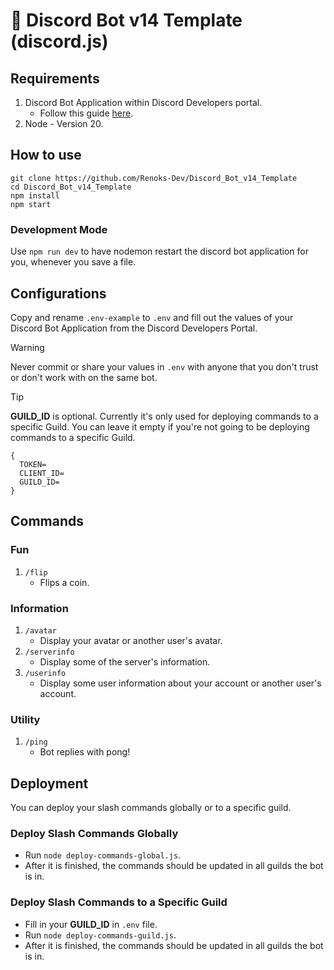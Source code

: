 # 🤖 Discord Bot v14 Template (discord.js)

## Requirements
1. Discord Bot Application within Discord Developers portal.
   - Follow this guide [here](https://discordjs.guide/preparations/setting-up-a-bot-application.html#creating-your-bot).
2. Node - Version 20.

## How to use
```
git clone https://github.com/Renoks-Dev/Discord_Bot_v14_Template
cd Discord_Bot_v14_Template
npm install
npm start
```

### Development Mode
Use `npm run dev` to have nodemon restart the discord bot application for you, whenever you save a file.

## Configurations
Copy and rename `.env-example` to `.env` and fill out the values of your Discord Bot Application from the Discord Developers Portal.

> [!WARNING]
> Never commit or share your values in `.env` with anyone that you don't trust or don't work with on the same bot.

> [!TIP]
> **GUILD_ID** is optional. Currently it's only used for deploying commands to a specific Guild. You can leave it empty if you're not going to be deploying commands to a specific Guild.

```
{
  TOKEN=
  CLIENT_ID=
  GUILD_ID=
}
```

## Commands

### Fun
1. `/flip`
   - Flips a coin.

### Information
1. `/avatar`
   - Display your avatar or another user's avatar.
2. `/serverinfo`
   - Display some of the server's information.
3. `/userinfo`
   - Display some user information about your account or another user's account.

### Utility
1. `/ping`
   - Bot replies with pong!

## Deployment
You can deploy your slash commands globally or to a specific guild.

### Deploy Slash Commands Globally
- Run `node deploy-commands-global.js`.
- After it is finished, the commands should be updated in all guilds the bot is in.

### Deploy Slash Commands to a Specific Guild
- Fill in your **GUILD_ID** in `.env` file.
- Run `node deploy-commands-guild.js`.
- After it is finished, the commands should be updated in all guilds the bot is in.
